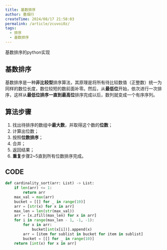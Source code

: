 ```yaml
---
title: 基数排序
author: 墨烟行
createTime: 2024/08/17 21:58:03
permalink: /article/zcuvoi0z/
tags: 
  - 排序
  - 基数排序
---
```


基数排序的python实现

<!-- more -->

## 基数排序

基数排序是一种**非比较型**排序算法，其原理是将所有待比较数值（正整数）统一为同样的数位长度，数位较短的数前面补零。然后，从**最低位**开始，依次进行一次排序，这样从**最低位排序一直到最高位**排序完成以后，数列就变成一个有序序列。

## 算法步骤

1. 找出待排序的数组中**最大数**，并取得这个数的**位数**；
2. 计算出位数；
3. 按照**位数排序**；
4. 合并；
5. 返回结果；
6. **重复**步骤2~5直到所有位数排序完成。

## CODE

```python
def cardinality_sort(arr: List) -> List:
    if len(arr) <= 1:
        return arr
    max_val = max(arr)
    bucket = [[] for _ in range(10)]
    arr = [str(x) for x in arr]
    max_len = len(str(max_val))
    arr = [x.zfill(max_len) for x in arr]
    for i in range(max_len - 1, -1, -1):
        for x in arr:
            bucket[int(x[i])].append(x)
        arr = [item for sublist in bucket for item in sublist]
        bucket = [[] for _ in range(10)]
    return [int(x) for x in arr]
```
